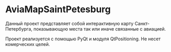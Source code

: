 # AviaMapSaintPetesburg
Данный проект представляет собой интерактивную карту Санкт-Петербурга, показывающую места так или иначе связанные с авиацией.

Проект реализуется с помощью PyQt и модуля QtPositioning.
Не несет комерческих целей.
